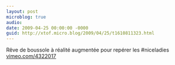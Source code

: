 ```yaml
---
layout: post
microblog: true
audio: 
date: 2009-04-25 00:00:00 -0000
guid: http://xtof.micro.blog/2009/04/25/t1610811323.html
---
```

Rêve de boussole à réalité augmentée pour repérer les #niceladies  [vimeo.com/4322017](http://vimeo.com/4322017)
